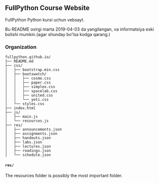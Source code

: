 ## FullPython Course Website 

FullPython Python kursi uchun vebsayt.

Bu README oxirgi marta 2019-04-03 da yangilangan, va informatsiya eski bolishi mumkin.(agar shunday bo'lsa kodga qarang.)


### Organization

```
fullpython.github.io/
├── README.md
├── css/
│   ├── bootstrap.min.css
│   ├── bootswatch/
│   │   ├── cosmo.css
│   │   ├── paper.css
│   │   ├── simplex.css
│   │   ├── spacelab.css
│   │   ├── united.css
│   │   └── yeti.css
│   └── styles.css
├── index.html
├── js/
│   ├── main.js
│   └── resources.js
├── res/
│   ├── announcements.json
│   ├── assignments.json
│   ├── handouts.json
│   ├── labs.json
│   ├── lectures.json
│   ├── readings.json
│   └── schedule.json
```


#### `res/`

The resources folder is possibly the most important folder.

